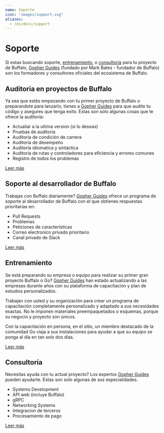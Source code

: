 ```yaml
---
name: Soporte
icon: "images/support.svg"
aliases:
  - /es/docs/support
---
```


# Soporte

Si estas buscando soporte, [entrenamiento](https://www.gopherguides.com/in-person-training/), o [consultoría](https://www.gopherguides.com/consulting/) para tu proyecto de Buffalo, [Gopher Guides](https://www.gopherguides.com) (fundado por Mark Bates - fundador de Buffalo) son los formadores y consultores oficiales del ecosistema de Buffalo.


## Auditoria en proyectos de Buffalo

Ya sea que estés empezando con tu primer proyecto de Buffalo o preparandote para lanzarlo, tienes a [Gopher Guides](https://www.gopherguides.com) para que audite tu código y asegures que tenga exito. Estas son solo algunas cosas que te ofrece la auditoría:

* Actualiar a la ultima version (si lo deseas)
* Pruebas de auditoría
* Auditoría de condición de carrera
* Auditoría de desempeño
* Auditoría idiomatica y sintáctica
* Auditoría de rutas y controladores para eficiencia y errores comunes
* Registro de todos los problemas

[Leer más](https://www.gopherguides.com/consulting/)

## Soporte al desarrollador de Buffalo

Trabajas con Buffalo diariamente? [Gopher Guides](https://www.gopherguides.com) ofrece un programa de soporte al desarrollador de Buffalo con el que obtienes respuestas prioritarias en:

* Pull Requests
* Problemas
* Peticiones de características
* Correo electronico privado prioritario
* Canal privado de Slack

[Leer más](https://www.gopherguides.com/consulting/)

## Entrenamiento

Se está preparando su empresa o equipo para realizar su primer gran proyecto Buffalo o Go? [Gopher Guides](https://www.gopherguides.com) han estado actualizando a las empresas durante años con su plataforma de capacitación y plan de estudios personalizados.

Trabajan con usted y su organización para crear un programa de capacitación completamente personalizado y adaptado a sus necesidades exactas. No le imponen materiales preempaquetados o esquemas, porque su negocio y proyecto son únicos.

Con la capacitación en persona, en el sitio, un miembro destacado de la comunidad Go viaja a sus instalaciones para ayudar a que su equipo se ponga al día en tan solo dos días.

[Leer más](https://www.gopherguides.com/in-person-training/)

## Consultoría

Necesitas ayuda con tu actual proyecto? Los expertos [Gopher Guides](https://www.gopherguides.com) pueden ayudarte. Estas son solo algunas de sus especialidades.

* Systems Development
* API web (incluye Buffalo)
* gRPC
* Networking Systems
* Integracion de terceros
* Procesamiento de pago

[Leer más](https://www.gopherguides.com/consulting/)
